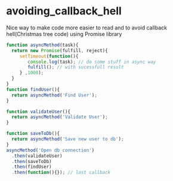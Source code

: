 # avoiding_callback_hell
Nice way to make code more easier to read and to avoid callback hell(Christmas tree code) using Promise library 
```javascript
function asyncMethod(task){
  return new Promise(fulfill, reject){
     setTimeout(function(){ 
        console.log(task); // do some stuff in async way
        fulfill(); // with sucessfull result
     } ,1000);
  }
}
function findUser(){
  return asyncMethod('Find User');
}

function validateUser(){
  return asyncMethod('Validate User');
}

function saveToDb(){
  return asyncMethod('Save new user to db');
}
asyncMethod('Open db connection')
  .then(validateUser)
  .then(saveToDb)
  .then(findUser)
  .then(function(){}); // last callback
```
